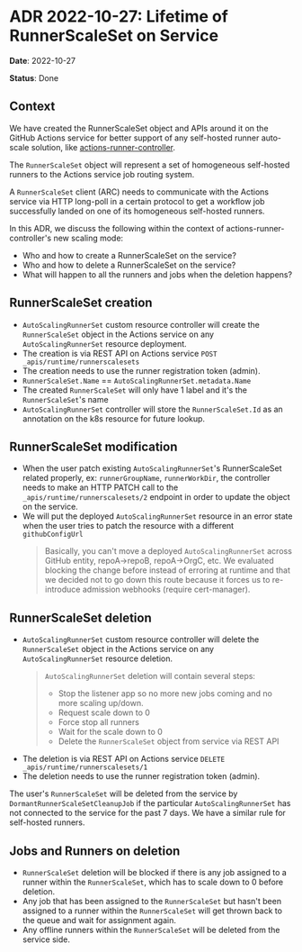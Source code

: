 # ADR 2022-10-27: Lifetime of RunnerScaleSet on Service

**Date**: 2022-10-27

**Status**: Done

## Context

We have created the RunnerScaleSet object and APIs around it on the GitHub Actions service for better support of any self-hosted runner auto-scale solution, like [actions-runner-controller](https://github.com/actions-runner-controller/actions-runner-controller).

The `RunnerScaleSet` object will represent a set of homogeneous self-hosted runners to the Actions service job routing system.

A `RunnerScaleSet` client (ARC) needs to communicate with the Actions service via HTTP long-poll in a certain protocol to get a workflow job successfully landed on one of its homogeneous self-hosted runners.

In this ADR, we discuss the following within the context of actions-runner-controller's new scaling mode:

- Who and how to create a RunnerScaleSet on the service?
- Who and how to delete a RunnerScaleSet on the service?
- What will happen to all the runners and jobs when the deletion happens?

## RunnerScaleSet creation

- `AutoScalingRunnerSet` custom resource controller will create the `RunnerScaleSet` object in the Actions service on any `AutoScalingRunnerSet` resource deployment.
- The creation is via REST API on Actions service `POST _apis/runtime/runnerscalesets`
- The creation needs to use the runner registration token (admin).
- `RunnerScaleSet.Name` == `AutoScalingRunnerSet.metadata.Name`
- The created `RunnerScaleSet` will only have 1 label and it's the `RunnerScaleSet`'s name
- `AutoScalingRunnerSet` controller will store the `RunnerScaleSet.Id` as an annotation on the k8s resource for future lookup.

## RunnerScaleSet modification

- When the user patch existing `AutoScalingRunnerSet`'s RunnerScaleSet related properly, ex: `runnerGroupName`, `runnerWorkDir`, the controller needs to make an HTTP PATCH call to the `_apis/runtime/runnerscalesets/2` endpoint in order to update the object on the service.
- We will put the deployed `AutoScalingRunnerSet` resource in an error state when the user tries to patch the resource with a different `githubConfigUrl`
  > Basically, you can't move a deployed `AutoScalingRunnerSet` across GitHub entity, repoA->repoB, repoA->OrgC, etc.
  > We evaluated blocking the change before instead of erroring at runtime and that we decided not to go down this route because it forces us to re-introduce admission webhooks (require cert-manager).

## RunnerScaleSet deletion

- `AutoScalingRunnerSet` custom resource controller will delete the `RunnerScaleSet` object in the Actions service on any `AutoScalingRunnerSet` resource deletion.
  > `AutoScalingRunnerSet` deletion will contain several steps:
  >
  > - Stop the listener app so no more new jobs coming and no more scaling up/down.
  > - Request scale down to 0
  > - Force stop all runners
  > - Wait for the scale down to 0
  > - Delete the `RunnerScaleSet` object from service via REST API
- The deletion is via REST API on Actions service `DELETE _apis/runtime/runnerscalesets/1`
- The deletion needs to use the runner registration token (admin).

The user's `RunnerScaleSet` will be deleted from the service by `DormantRunnerScaleSetCleanupJob` if the particular `AutoScalingRunnerSet` has not connected to the service for the past 7 days. We have a similar rule for self-hosted runners.

## Jobs and Runners on deletion

- `RunnerScaleSet` deletion will be blocked if there is any job assigned to a runner within the `RunnerScaleSet`, which has to scale down to 0 before deletion.
- Any job that has been assigned to the `RunnerScaleSet` but hasn't been assigned to a runner within the `RunnerScaleSet` will get thrown back to the queue and wait for assignment again.
- Any offline runners within the `RunnerScaleSet` will be deleted from the service side.
